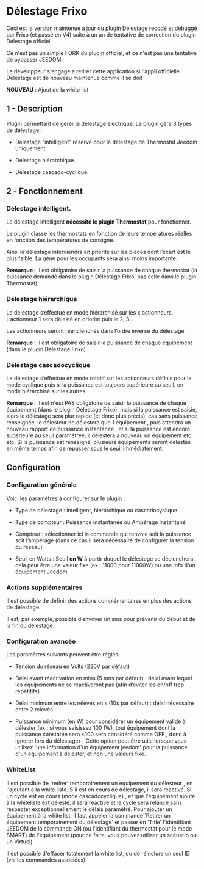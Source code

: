 
  

# Délestage Frixo

  

Ceci est la version maintenue à jour du plugin Délestage recodé et debuggé par Frixo (et passé en V4) suite à un an de tentative de correction du plugin Délestage officiel

Ce n'est pas un simple FORK du plugin officiel, et ce n'est pas une tentative de bypasser JEEDOM.

Le développeur s'engage a retirer cette application si l'appli officielle Délestage est de nouveau maintenue comme il se doit

**NOUVEAU** : Ajout de la white list
  

## 1 - Description

Plugin permettant de gérer le délestage électrique. Le plugin gère 3 types de délestage :

  

- Délestage “intelligent” réservé pour le délestage de Thermostat Jeedom uniquement

- Délestage hiérarchique.

- Délestage cascado-cyclique.

  

## 2 - Fonctionnement

### Délestage intelligent.

  

Le délestage intelligent **nécessite le plugin Thermostat** pour fonctionner.

  

Le plugin classe les thermostats en fonction de leurs températures réelles en fonction des températures de consigne.

  

Ainsi le délestage interviendra en priorité sur les pièces dont l’écart est le plus faible. La gène pour les occupants sera ainsi moins importante.

  

**Remarque :** Il est obligatoire de saisir la puissance de chaque thermostat (la puissance demandé dans le plugin Délestage Frixo, pas celle dans le plugin Thermostat)

  

### Délestage hiérarchique

  

Le délestage s’effectue en mode hiérarchisé sur les x actionneurs. L’actionneur 1 sera délesté en priorité puis le 2, 3…

  

Les actionneurs seront réenclenchés dans l’ordre inverse du délestage

**Remarque :** Il est obligatoire de saisir la puissance de chaque équipement (dans le plugin Délestage Frixo)

  
  

### Délestage cascadocyclique

  

Le délestage s’effectue en mode rotatif sur les actionneurs définis pour le mode cyclique puis si la puissance est toujours supérieure au seuil, en mode hiérarchisé sur les autres.

  

**Remarque :** Il est n'est PAS obligatoire de saisir la puissance de chaque équipement (dans le plugin Délestage Frixo), mais si la puissance est saisie, alors le délestage sera plur rapide (et donc plus précis), cas sans puissance renseignée, le délesteur ne délestera que 1 équipement , puis attendra un nouveau rapport de puissance instantanée , et si la puissance est encore supérieure au seuil paramétrée, il délestera a nouveau un équipement etc etc. Si la puissance est renseigné, plusieurs équipements seront délestés en même temps afin de repasser sous le seuil immédiatement.

  
  

## Configuration

  

### Configuration générale

  

Voici les paramètres à configurer sur le plugin :

  

- Type de délestage : intelligent, hiérarchique ou cascadocyclique

- Type de compteur : Puissance instantanée ou Ampérage instantané

- Compteur : sélectionner ici la commande qui renvoie soit la puissance soit l’ampérage (dans ce cas il sera nécessaire de configurer la tension du réseau)

- Seuil en Watts : Seuil **en W** à partir duquel le délestage se déclenchera , cela peut être une valeur fixe (ex : 11000 pour 11000W) ou une info d'un équipement Jeedom

  

### Actions supplémentaires

  

Il est possible de définir des actions complémentaires en plus des actions de délestage.

Il est, par exemple, possible d’envoyer un sms pour prévenir du début et de la fin du délestage.

  
  

### Configuration avancée

  

Les paramètres suivants peuvent être réglés:

  

- Tension du réseau en Volts (220V par défaut)

- Délai avant réactivation en mins (5 mns par défaut) : délai avant lequel les équipements ne se réactiveront pas (afin d’éviter les on/off trop répétitifs)

- Délai minimum entre les relevés en s (10s par défaut) : délai nécessaire entre 2 relevés

- Puissance minimum (en W) pour considérer un équipement valide à délester (ex : si vous saisissez 100 (W), tout équipement dont la puissance constatée sera <100 sera considéré comme OFF , donc à ignorer lors du délestage) - Cette option peut être utile lorsque vous utilisez 'une information d'un équipement jeedom' pour la puissance d'un équipement à délester, et non une valeurs fixe.


### WhiteList
Il est possible de 'retirer' temporairement un équipement du délesteur , en l'ajoutant à la white liste.
S'il est en cours de délestage, il sera réactivé.
Si un cycle est en cours (mode cascadocyclique) , et que l'équipement ajouté à la whiteliste est délesté, il sera réactivé et le cycle sera relancé sans respecter exceptionnellement le délais paramétré. 
Pour ajouter un équipement à la white list, il faut appeler la commande 'Retirer un équipement temporairement du délestage'  et passer en 'Title' l'identifiant JEEDOM de la commande ON (ou l'identifiant du thermostat pour le mode SMART) de l'équipement (pour ce faire, vous pouvez utiliser un scénario ou un Virtuel)

Il est possible d'effacer totalement la white list, ou de réinclure un seul ID (via les commandes associées)


